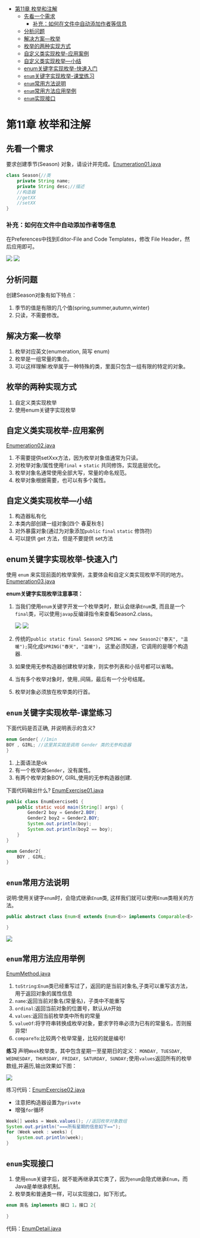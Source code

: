 - [第11章 枚举和注解](#第11章-枚举和注解)
  - [先看一个需求](#先看一个需求)
    - [补充：如何在文件中自动添加作者等信息](#补充如何在文件中自动添加作者等信息)
  - [分析问题](#分析问题)
  - [解决方案—枚举](#解决方案枚举)
  - [枚举的两种实现方式](#枚举的两种实现方式)
  - [自定义类实现枚举-应用案例](#自定义类实现枚举-应用案例)
  - [自定义类实现枚举—小结](#自定义类实现枚举小结)
  - [enum关键字实现枚举-快速入门](#enum关键字实现枚举-快速入门)
  - [`enum`关键字实现枚举-课堂练习](#enum关键字实现枚举-课堂练习)
  - [`enum`常用方法说明](#enum常用方法说明)
  - [`enum`常用方法应用举例](#enum常用方法应用举例)
  - [`enum`实现接口](#enum实现接口)

# 第11章 枚举和注解
## 先看一个需求
要求创建季节(Season) 对象，请设计并完成。[Enumeration01.java](/code/chapter11/src/com/jinjin/enum_/Enumeration01.java)

```java
class Season{//类 
    private String name; 
    private String desc;//描述 
    //构造器
    //getXX
    //setXX
}
```

### 补充：如何在文件中自动添加作者等信息
在Preferences中找到Editor-File and Code Templates，修改 File Header，然后应用即可。

<img src="/notes/img-ch11/template01.png">

<img src="/notes/img-ch11/template02.png">

## 分析问题
创建Season对象有如下特点：
1. 季节的值是有限的几个值(spring,summer,autumn,winter) 
2. 只读，不需要修改。

## 解决方案—枚举
1) 枚举对应英文(enumeration, 简写 enum)
2) 枚举是一组常量的集合。
3) 可以这样理解:枚举属于一种特殊的类，里面只包含一组有限的特定的对象。

## 枚举的两种实现方式
1) 自定义类实现枚举
2) 使用enum关键字实现枚举

## 自定义类实现枚举-应用案例
[Enumeration02.java](/code/chapter11/src/com/jinjin/enum_/enum2/Enumeration02.java)

1. 不需要提供setXxx方法，因为枚举对象值通常为只读。
2. 对枚举对象/属性使用`final` + `static` 共同修饰，实现底层优化。
3. 枚举对象名通常使用全部大写，常量的命名规范。
4. 枚举对象根据需要，也可以有多个属性。

## 自定义类实现枚举—小结
1) 构造器私有化
2) 本类内部创建一组对象[四个 春夏秋冬]
3) 对外暴露对象(通过为对象添加`public` `final` `static` 修饰符) 
4) 可以提供 get 方法，但是不要提供 set方法

## enum关键字实现枚举-快速入门
使用 `enum` 来实现前面的枚举案例，主要体会和自定义类实现枚举不同的地方。[Enumeration03.java](/code/chapter11/src/com/jinjin/enum_/Enumeration03.java)

**enum关键字实现枚举注意事项：**
1. 当我们使用`enum`关键字开发一个枚举类时，默认会继承`Enum`类, 而且是一个`final`类，可以使用`javap`反编译指令来查看Season2.class。

    <img src="/notes/img-ch11/javap01.png">

    <img src="/notes/img-ch11/javap.png">

2. 传统的`public static final Season2 SPRING = new Season2("春天", "温暖");`简化成`SPRING("春天", "温暖")`， 这里必须知道，它调用的是哪个构造器.
3. 如果使用无参构造器创建枚举对象，则实参列表和小括号都可以省略。
4. 当有多个枚举对象时，使用`,`间隔，最后有一个分号结尾。 
5. 枚举对象必须放在枚举类的行首。

## `enum`关键字实现枚举-课堂练习
下面代码是否正确, 并说明表示的含义? 
```java
enum Gender{ //1min
BOY , GIRL; //这里其实就是调用 Gender 类的无参构造器 
}
```
1) 上面语法是ok
2) 有一个枚举类`Gender`，没有属性。
3) 有两个枚举对象BOY, GIRL,使用的无参构造器创建.

下面代码输出什么? [EnumExercise01.java](/code/chapter11/src/com/jinjin/enum_/EnumExercise01.java)
```java
public class EnumExercise01 {
    public static void main(String[] args) {
        Gender2 boy = Gender2.BOY;
        Gender2 boy2 = Gender2.BOY;
        System.out.println(boy);
        System.out.println(boy2 == boy); 
    }
}

enum Gender2{ 
    BOY , GIRL;
}
```

## `enum`常用方法说明
说明:使用关键字`enum`时，会隐式继承`Enum`类, 这样我们就可以使用`Enum`类相关的方法。

```java
public abstract class Enum<E extends Enum<E>> implements Comparable<E>, Serializable {

}
```

<img src="/notes/img-ch11/EnumMethod.png">

## `enum`常用方法应用举例
[EnumMethod.java](/code/chapter11/src/com/jinjin/enum_/EnumMethod.java)

1) `toString`:`Enum`类已经重写过了，返回的是当前对象名,子类可以重写该方法，用于返回对象的属性信息
2) `name`:返回当前对象名(常量名)，子类中不能重写
3) `ordinal`:返回当前对象的位置号，默认从`0`开始
4) `values`:返回当前枚举类中所有的常量
5) `valueOf`:将字符串转换成枚举对象，要求字符串必须为已有的常量名，否则报异常!
6) `compareTo`:比较两个枚举常量，比较的就是编号!

**练习**
声明`Week`枚举类，其中包含星期一至星期日的定义： `MONDAY, TUESDAY, WEDNESDAY, THURSDAY, FRIDAY, SATURDAY, SUNDAY;`使用`values`返回所有的枚举数组,并遍历,输出效果如下图：

<img src="/notes/img-ch11/enumWeek.png">

练习代码：[EnumExercise02.java](/code/chapter11/src/com/jinjin/enum_/EnumExercise02.java)

* 注意把构造器设置为`private`
* 增强`for`循环
```java
Week[] weeks = Week.values(); //返回枚举对象数组
System.out.println("===所有星期的信息如下==");
for (Week week : weeks) {
    System.out.println(week);
}
```

## `enum`实现接口
1) 使用`enum`关键字后，就不能再继承其它类了，因为`enum`会隐式继承`Enum`，而Java是单继承机制。 
2) 枚举类和普通类一样，可以实现接口，如下形式。

```java
enum 类名 implements 接口 1，接口 2{
    
}
```

代码：[EnumDetail.java](/code/chapter11/src/com/jinjin/enum_/EnumDetail.java)